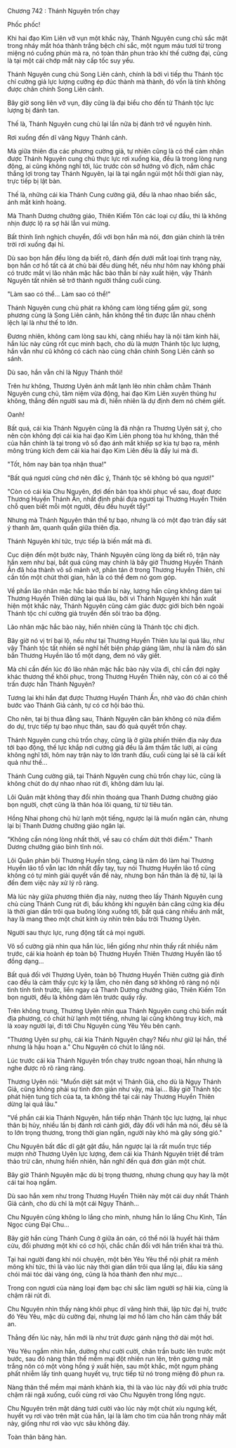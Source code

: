 




Chương 742 : Thánh Nguyên trốn chạy


Phốc phốc!

Khi hai đạo Kim Liên vỡ vụn một khắc này, Thánh Nguyên cung chủ sắc mặt trong nháy mắt hóa thành trắng bệch chi sắc, một ngụm máu tươi từ trong miệng nó cuồng phún mà ra, nó toàn thân phun trào khí thế cường đại, cũng là tại một cái chớp mắt này cấp tốc suy yếu.

Thánh Nguyên cung chủ Song Liên cảnh, chính là bởi vì tiếp thu Thánh tộc chí cường giả lực lượng cưỡng ép đúc thành mà thành, đó vốn là tính không được chân chính Song Liên cảnh.

Bây giờ song liên vỡ vụn, đây cũng là đại biểu cho đến từ Thánh tộc lực lượng bị đánh tan.

Thế là, Thánh Nguyên cung chủ lại lần nữa bị đánh trở về nguyên hình.

Rơi xuống đến dĩ vãng Ngụy Thánh cảnh.

Mà giữa thiên địa các phương cường giả, tự nhiên cũng là có thể cảm nhận được Thánh Nguyên cung chủ thực lực rơi xuống kia, đều là trong lòng rung động, ai cũng không nghĩ tới, lúc trước còn sở hướng vô địch, nắm chắc thắng lợi trong tay Thánh Nguyên, lại là tại ngắn ngủi một hồi thời gian này, trực tiếp bị lật bàn.

Thế là, những cái kia Thánh Cung cường giả, đều là nhao nhao biến sắc, ánh mắt kinh hoàng.

Mà Thanh Dương chưởng giáo, Thiên Kiếm Tôn các loại cự đầu, thì là không nhịn được lộ ra sợ hãi lẫn vui mừng.

Bất thình lình nghịch chuyển, đối với bọn hắn mà nói, đơn giản chính là trên trời rơi xuống đại hỉ.

Dù sao bọn hắn đều lòng dạ biết rõ, đánh đến dưới mắt loại tình trạng này, bọn hắn cơ hồ tất cả át chủ bài đều dùng hết, nếu như hôm nay không phải có trước mắt vị lão nhân mặc hắc bào thần bí này xuất hiện, vậy Thánh Nguyên tất nhiên sẽ trở thành người thắng cuối cùng.

"Làm sao có thể... Làm sao có thể!"

Thánh Nguyên cung chủ phát ra không cam lòng tiếng gầm gừ, song phương cùng là Song Liên cảnh, hắn không thể tin được lẫn nhau chênh lệch lại là như thế to lớn.

Đương nhiên, không cam lòng sau khi, càng nhiều hay là nội tâm kinh hãi, hắn lúc này cũng rốt cục minh bạch, cho dù là mượn Thánh tộc lực lượng, hắn vẫn như cũ không có cách nào cùng chân chính Song Liên cảnh so sánh.

Dù sao, hắn vẫn chỉ là Ngụy Thánh thôi!

Trên hư không, Thương Uyên ánh mắt lạnh lẽo nhìn chằm chằm Thánh Nguyên cung chủ, tâm niệm vừa động, hai đạo Kim Liên xuyên thủng hư không, thẳng đến người sau mà đi, hiển nhiên là dự định đem nó chém giết.

Oanh!

Bất quá, cái kia Thánh Nguyên cũng là đã nhận ra Thương Uyên sát ý, cho nên còn không đợi cái kia hai đạo Kim Liên phong tỏa hư không, thân thể của hắn chính là tại trong vô số đạo ánh mắt khiếp sợ kia tự bạo ra, mênh mông trùng kích đem cái kia hai đạo Kim Liên đều là đẩy lui mà đi.

"Tốt, hôm nay bản tọa nhận thua!"

"Bất quá ngươi cũng chớ nên đắc ý, Thánh tộc sẽ không bỏ qua ngươi!"

"Còn có cái kia Chu Nguyên, đợi đến bản tọa khôi phục về sau, đoạt được Thương Huyền Thánh Ấn, nhất định phải đưa ngươi tại Thương Huyền Thiên chỗ quen biết mỗi một người, đều đều huyết tẩy!"

Nhưng mà Thánh Nguyên thân thể tự bạo, nhưng là có một đạo tràn đầy sát ý thanh âm, quanh quẩn giữa thiên địa.

Thánh Nguyên khí tức, trực tiếp là biến mất mà đi.

Cục diện đến một bước này, Thánh Nguyên cũng lòng dạ biết rõ, trận này hắn xem như bại, bất quá cũng may chính là bây giờ Thương Huyền Thánh Ấn đã hóa thành vô số mảnh vỡ, phân tán ở trong Thương Huyền Thiên, chỉ cần tốn một chút thời gian, hẳn là có thể đem nó gom góp.

Về phần lão nhân mặc hắc bào thần bí này, lượng hắn cũng không dám tại Thương Huyền Thiên dừng lại quá lâu, bởi vì Thánh Nguyên khi hắn xuất hiện một khắc này, Thánh Nguyên cũng cảm giác được giới bích bên ngoài Thánh tộc chí cường giả truyền đến sôi trào ba động.

Lão nhân mặc hắc bào này, hiển nhiên cũng là Thánh tộc chi địch.

Bây giờ nó vị trí bại lộ, nếu như tại Thương Huyền Thiên lưu lại quá lâu, như vậy Thánh tộc tất nhiên sẽ nghĩ hết biện pháp giáng lâm, như là năm đó săn bắn Thương Huyền lão tổ một dạng, đem nó vây giết.

Mà chỉ cần đến lúc đó lão nhân mặc hắc bào này vừa đi, chỉ cần đợi ngày khác thương thế khôi phục, trong Thương Huyền Thiên này, còn có ai có thể trấn được hắn Thánh Nguyên?

Tương lai khi hắn đạt được Thương Huyền Thánh Ấn, nhờ vào đó chân chính bước vào Thánh Giả cảnh, tự có cơ hội báo thù.

Cho nên, tại bị thua đằng sau, Thánh Nguyên căn bản không có nửa điểm do dự, trực tiếp tự bạo nhục thân, sau đó quả quyết trốn chạy.

Thánh Nguyên cung chủ trốn chạy, cũng là ở giữa phiến thiên địa này đưa tới bạo động, thế lực khắp nơi cường giả đều là âm thầm tắc lưỡi, ai cũng không nghĩ tới, hôm nay trận này to lớn tranh đấu, cuối cùng lại sẽ là cái kết quả như thế...

Thánh Cung cường giả, tại Thánh Nguyên cung chủ trốn chạy lúc, cũng là không chút do dự nhao nhao rút đi, không dám lưu lại.

Lôi Quân mặt không thay đổi nhìn thoáng qua Thanh Dương chưởng giáo bọn người, chợt cũng là thân hóa lôi quang, từ từ tiêu tán.

Hồng Nhai phong chủ hừ lạnh một tiếng, ngược lại là muốn ngăn cản, nhưng lại bị Thanh Dương chưởng giáo ngăn lại.

"Không cần nóng lòng nhất thời, về sau có chấm dứt thời điểm." Thanh Dương chưởng giáo bình tĩnh nói.

Lôi Quân phản bội Thương Huyền tông, càng là năm đó làm hại Thương Huyền lão tổ vẫn lạc lớn nhất đẩy tay, tuy nói Thương Huyền lão tổ cũng không có tự mình giải quyết vấn đề này, nhưng bọn hắn thân là đệ tử, lại là đến đem việc này xử lý rõ ràng.

Mà lúc này giữa phương thiên địa này, nương theo lấy Thánh Nguyên cung chủ cùng Thánh Cung rút đi, bầu không khí nguyên bản căng cứng kia đều là thời gian dần trôi qua buông lỏng xuống tới, bất quá càng nhiều ánh mắt, hay là mang theo một chút kính úy nhìn trên bầu trời Thương Uyên.

Người sau thực lực, rung động tất cả mọi người.

Vô số cường giả nhìn qua hắn lúc, liền giống như nhìn thấy rất nhiều năm trước, cái kia hoành ép toàn bộ Thương Huyền Thiên Thương Huyền lão tổ đồng dạng...

Bất quá đối với Thương Uyên, toàn bộ Thương Huyền Thiên cường giả đỉnh cao đều là cảm thấy cực kỳ lạ lẫm, cho nên đang sờ không rõ ràng nó nội tình tính tình trước, liền ngay cả Thanh Dương chưởng giáo, Thiên Kiếm Tôn bọn người, đều là không dám lên trước quấy rầy.

Trên không trung, Thương Uyên nhìn qua Thánh Nguyên cung chủ biến mất địa phương, có chút hừ lạnh một tiếng, nhưng lại cũng không truy kích, mà là xoay người lại, đi tới Chu Nguyên cùng Yêu Yêu bên cạnh.

"Thương Uyên sư phụ, cái kia Thánh Nguyên chạy? Nếu như giữ lại hắn, thế nhưng là hậu hoạn a." Chu Nguyên có chút lo lắng nói.

Lúc trước cái kia Thánh Nguyên trốn chạy trước ngoan thoại, hắn nhưng là nghe được rõ rõ ràng ràng.

Thương Uyên nói: "Muốn diệt sát một vị Thánh Giả, cho dù là Ngụy Thánh Giả, cũng không phải sự tình đơn giản như vậy, mà lại... Bây giờ Thánh tộc phát hiện tung tích của ta, ta không thể tại cái này Thương Huyền Thiên dừng lại quá lâu."

"Về phần cái kia Thánh Nguyên, hắn tiếp nhận Thánh tộc lực lượng, lại nhục thân bị hủy, nhiều lần bị đánh rơi cảnh giới, đây đối với hắn mà nói, đều sẽ là to lớn trọng thương, trong thời gian ngắn, người này khó mà gây sóng gió."

Chu Nguyên bất đắc dĩ gật gật đầu, hắn ngược lại là rất muốn trực tiếp mượn nhờ Thương Uyên lực lượng, đem cái kia Thánh Nguyên triệt để trảm thảo trừ căn, nhưng hiển nhiên, hắn nghĩ đến quá đơn giản một chút.

Bây giờ Thánh Nguyên mặc dù bị trọng thương, nhưng chung quy hay là một cái tai hoạ ngầm.

Dù sao hắn xem như trong Thương Huyền Thiên này một cái duy nhất Thánh Giả cảnh, cho dù chỉ là một cái Ngụy Thánh...

Chu Nguyên cũng không lo lắng cho mình, nhưng hắn lo lắng Chu Kình, Tần Ngọc cùng Đại Chu...

Bây giờ hắn cùng Thánh Cung ở giữa ân oán, có thể nói là huyết hải thâm cừu, đối phương một khi có cơ hội, chắc chắn đối với hắn triển khai trả thù.

Tại hai người đang khi nói chuyện, một bên Yêu Yêu thể nội phát ra mênh mông khí tức, thì là vào lúc này thời gian dần trôi qua lắng lại, đầu kia sáng chói mái tóc dài vàng óng, cũng là hóa thành đen như mực...

Trong con ngươi của nàng loại đạm bạc chi sắc làm người sợ hãi kia, cũng là chậm rãi rút đi.

Chu Nguyên nhìn thấy nàng khôi phục dĩ vãng hình thái, lập tức đại hỉ, trước đó Yêu Yêu, mặc dù cường đại, nhưng lại mơ hồ làm cho hắn cảm thấy bất an.

Thẳng đến lúc này, hắn mới là như trút được gánh nặng thở dài một hơi.

Yêu Yêu ngắm nhìn hắn, dường như cười cười, chân trần bước lên trước một bước, sau đó nàng thân thể mềm mại đột nhiên run lên, trên gương mặt trắng nõn có một vòng hồng ý xuất hiện, sau một khắc, một ngụm phảng phất nhiễm lấy tinh quang huyết vụ, trực tiếp từ nó trong miệng đỏ phun ra.

Nàng thân thể mềm mại mảnh khảnh kia, thì là vào lúc này đối với phía trước chậm rãi ngã xuống, cuối cùng rơi vào Chu Nguyên trong lồng ngực.

Chu Nguyên trên mặt dáng tươi cười vào lúc này một chút xíu ngưng kết, huyết vụ rơi vào trên mặt của hắn, lại là làm cho tim của hắn trong nháy mắt này, giống như rơi vào vực sâu không đáy.

Toàn thân băng hàn.




